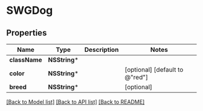 # SWGDog

## Properties
Name | Type | Description | Notes
------------ | ------------- | ------------- | -------------
**className** | **NSString*** |  | 
**color** | **NSString*** |  | [optional] [default to @"red"]
**breed** | **NSString*** |  | [optional] 

[[Back to Model list]](../README.md#documentation-for-models) [[Back to API list]](../README.md#documentation-for-api-endpoints) [[Back to README]](../README.md)


